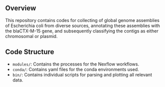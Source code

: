 ## Overview

This repository contains codes for collecting of global genome assemblies of Escherichia coli from diverse sources, annotating these assemblies with the blaCTX-M-15 gene, and subsequently classifying the contigs as either chromosomal or plasmid.

## Code Structure

- `modules/`: Contains the processes for the Nexflow workflows.
- `conda/`: Contains yaml files for the conda environments used.
- `bin/`: Contains individual scripts for parsing and plotting all relevant data.

